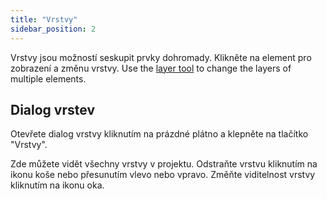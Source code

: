 ```yaml
---
title: "Vrstvy"
sidebar_position: 2
---
```


Vrstvy jsou možností seskupit prvky dohromady. Klikněte na element pro zobrazení a změnu vrstvy. Use the [layer tool](tools/layer.md) to change the layers of multiple elements.

## Dialog vrstev

Otevřete dialog vrstvy kliknutím na prázdné plátno a klepněte na tlačítko "Vrstvy".

Zde můžete vidět všechny vrstvy v projektu. Odstraňte vrstvu kliknutím na ikonu koše nebo přesunutím vlevo nebo vpravo. Změňte viditelnost vrstvy kliknutím na ikonu oka.
